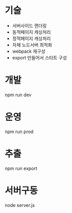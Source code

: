 # 기술
- 서버사이드 랜더링
- 동적페이지 캐싱처리 
- 정적페이지 캐싱처리
- 자체 노드서버 최적화
- webpack 재구성
- export 만들어서 스타트 구성

# 개발
npm run dev

# 운영
npm run prod

# 추출
npm run export

# 서버구동
node server.js

